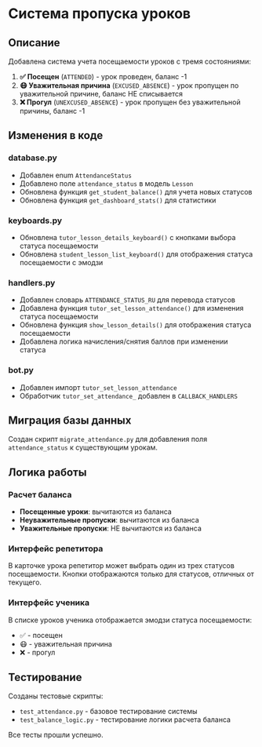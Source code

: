 # Система пропуска уроков

## Описание
Добавлена система учета посещаемости уроков с тремя состояниями:

1. **✅ Посещен** (`ATTENDED`) - урок проведен, баланс -1
2. **😷 Уважительная причина** (`EXCUSED_ABSENCE`) - урок пропущен по уважительной причине, баланс НЕ списывается
3. **❌ Прогул** (`UNEXCUSED_ABSENCE`) - урок пропущен без уважительной причины, баланс -1

## Изменения в коде

### database.py
- Добавлен enum `AttendanceStatus`
- Добавлено поле `attendance_status` в модель `Lesson`
- Обновлена функция `get_student_balance()` для учета новых статусов
- Обновлена функция `get_dashboard_stats()` для статистики

### keyboards.py  
- Обновлена `tutor_lesson_details_keyboard()` с кнопками выбора статуса посещаемости
- Обновлена `student_lesson_list_keyboard()` для отображения статуса посещаемости с эмодзи

### handlers.py
- Добавлен словарь `ATTENDANCE_STATUS_RU` для перевода статусов
- Добавлена функция `tutor_set_lesson_attendance()` для изменения статуса посещаемости
- Обновлена функция `show_lesson_details()` для отображения статуса посещаемости
- Добавлена логика начисления/снятия баллов при изменении статуса

### bot.py
- Добавлен импорт `tutor_set_lesson_attendance`
- Обработчик `tutor_set_attendance_` добавлен в `CALLBACK_HANDLERS`

## Миграция базы данных
Создан скрипт `migrate_attendance.py` для добавления поля `attendance_status` к существующим урокам.

## Логика работы

### Расчет баланса
- **Посещенные уроки**: вычитаются из баланса
- **Неуважительные пропуски**: вычитаются из баланса  
- **Уважительные пропуски**: НЕ вычитаются из баланса

### Интерфейс репетитора
В карточке урока репетитор может выбрать один из трех статусов посещаемости. Кнопки отображаются только для статусов, отличных от текущего.

### Интерфейс ученика  
В списке уроков ученика отображается эмодзи статуса посещаемости:
- ✅ - посещен
- 😷 - уважительная причина  
- ❌ - прогул

## Тестирование
Созданы тестовые скрипты:
- `test_attendance.py` - базовое тестирование системы
- `test_balance_logic.py` - тестирование логики расчета баланса

Все тесты прошли успешно.